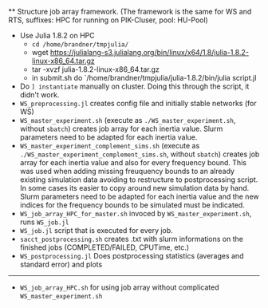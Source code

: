 


** Structure job array framework.
(The framework is the same for WS and RTS, suffixes: HPC for running on PIK-Cluser, pool: HU-Pool)
 - Use Julia 1.8.2 on HPC
   - `cd /home/brandner/tmpjulia/`
   - wget https://julialang-s3.julialang.org/bin/linux/x64/1.8/julia-1.8.2-linux-x86_64.tar.gz
   - tar -xvzf julia-1.8.2-linux-x86_64.tar.gz
   - in submit.sh do `/home/brandner/tmpjulia/julia-1.8.2/bin/julia script.jl   
 - Do `] instantiate` manually on cluster. Doing this through the script, it didn't work.
 - `WS_preprocessing.jl` creates config file and initially stable networks (for WS)
 - `WS_master_experiment.sh` (execute as `./WS_master_experiment.sh`, without `sbatch`)
    creates job array for each inertia value. Slurm parameters need to be adapted
    for each inertia value.
 - `WS_master_experiment_complement_sims.sh`
    (execute as `./WS_master_experiment_complement_sims.sh`, without `sbatch`)
    creates job array for each inertia value and also for every frequency bound.
    This was used when adding missing freuquency bounds to an already existing
    simulation data avoiding to restructure to postprocessing script. In some cases
    its easier to copy around new simulation data by hand. Slurm parameters need
    to be adapted
    for each inertia value and the new indices for the frequency bounds to be simulated
    must be indicated.
 - `WS_job_array_HPC_for_master.sh` invoced by `WS_master_experiment.sh`, runs
   `WS_job.jl`
 - `WS_job.jl` script that is executed for every job.
 - `sacct_postprocessing.sh` creates .txt with slurm informations on the finished jobs (COMPLETED/FAILED, CPUTime, etc.)
 - `WS_postprocessing.jl` Does postprocessing statistics (averages and standard error) and plots
 - -----------------
 - `WS_job_array_HPC.sh` for using job array without complicated `WS_master_experiment.sh`
